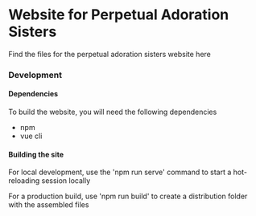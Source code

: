 # Website for Perpetual Adoration Sisters
Find the files for the perpetual adoration sisters website here

### Development

#### Dependencies
To build the website, you will need the following dependencies
- npm
- vue cli

#### Building the site
For local development, use the 'npm run serve' command to start a hot-reloading session locally

For a production build, use 'npm run build' to create a distribution folder with the assembled files